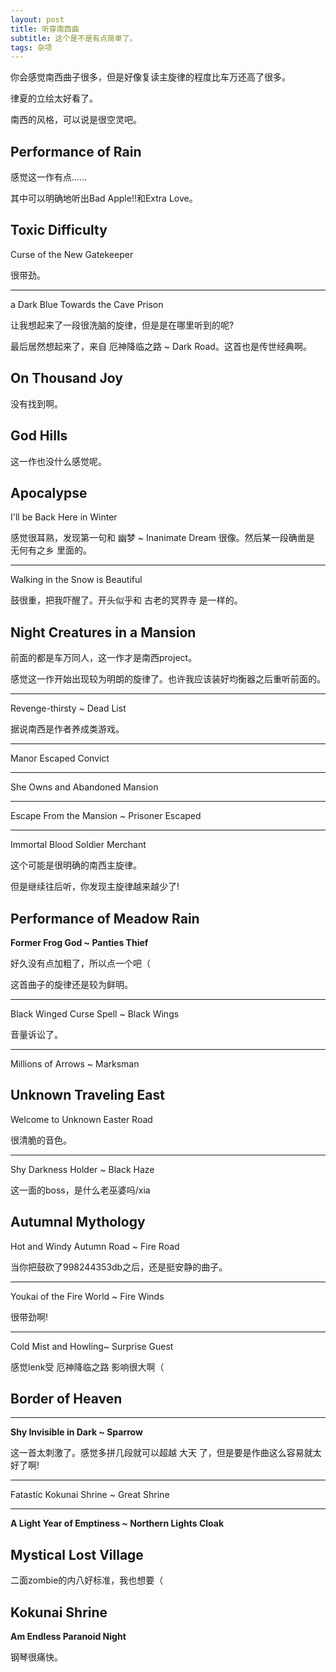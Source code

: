 ```yaml
---
layout: post
title: 听穿南西曲
subtitle: 这个是不是有点简单了。
tags: 杂项
---
```


你会感觉南西曲子很多，但是好像复读主旋律的程度比车万还高了很多。

律夏的立绘太好看了。

南西的风格，可以说是很空灵吧。

## Performance of Rain

感觉这一作有点......

其中可以明确地听出Bad Apple!!和Extra Love。

## Toxic Difficulty

Curse of the New Gatekeeper

很带劲。

-----

a Dark Blue Towards the Cave Prison

让我想起来了一段很洗脑的旋律，但是是在哪里听到的呢?

最后居然想起来了，来自 厄神降临之路 ~ Dark Road。这首也是传世经典啊。

## On Thousand Joy

没有找到啊。

## God Hills

这一作也没什么感觉呢。

## Apocalypse

I'll be Back Here in Winter

感觉很耳熟，发现第一句和 幽梦 ~ Inanimate Dream 很像。然后某一段确凿是 无何有之乡 里面的。

-----

Walking in the Snow is Beautiful

鼓很重，把我吓醒了。开头似乎和 古老的冥界寺 是一样的。

## Night Creatures in a Mansion

前面的都是车万同人，这一作才是南西project。

感觉这一作开始出现较为明朗的旋律了。也许我应该装好均衡器之后重听前面的。

-----

Revenge-thirsty ~ Dead List

据说南西是作者养成类游戏。

-----

Manor Escaped Convict

-----

She Owns and Abandoned Mansion

-----

Escape From the Mansion ~ Prisoner Escaped

-----

Immortal Blood Soldier Merchant

这个可能是很明确的南西主旋律。

但是继续往后听，你发现主旋律越来越少了!

## Performance of Meadow Rain

**Former Frog God ~ Panties Thief**

好久没有点加粗了，所以点一个吧（

这首曲子的旋律还是较为鲜明。

-----

Black Winged Curse Spell ~ Black Wings

音量诉讼了。

-----

Millions of Arrows ~ Marksman

## Unknown Traveling East

Welcome to Unknown Easter Road

很清脆的音色。

-----

Shy Darkness Holder ~ Black Haze

这一面的boss，是什么老巫婆吗/xia

## Autumnal Mythology

Hot and Windy Autumn Road ~ Fire Road

当你把鼓砍了998244353db之后，还是挺安静的曲子。

-----

Youkai of the Fire World ~ Fire Winds

很带劲啊!

-----

Cold Mist and Howling~ Surprise Guest

感觉lenk受 厄神降临之路 影响很大啊（

## Border of Heaven



-----

**Shy Invisible in Dark ~ Sparrow**

这一首太刺激了。感觉多拼几段就可以超越 大天 了，但是要是作曲这么容易就太好了啊!

-----

Fatastic Kokunai Shrine ~ Great Shrine

-----

**A Light Year of Emptiness ~ Northern Lights Cloak**

## Mystical Lost Village

二面zombie的内八好标准，我也想要（



## Kokunai Shrine

**Am Endless Paranoid Night**

钢琴很痛快。
